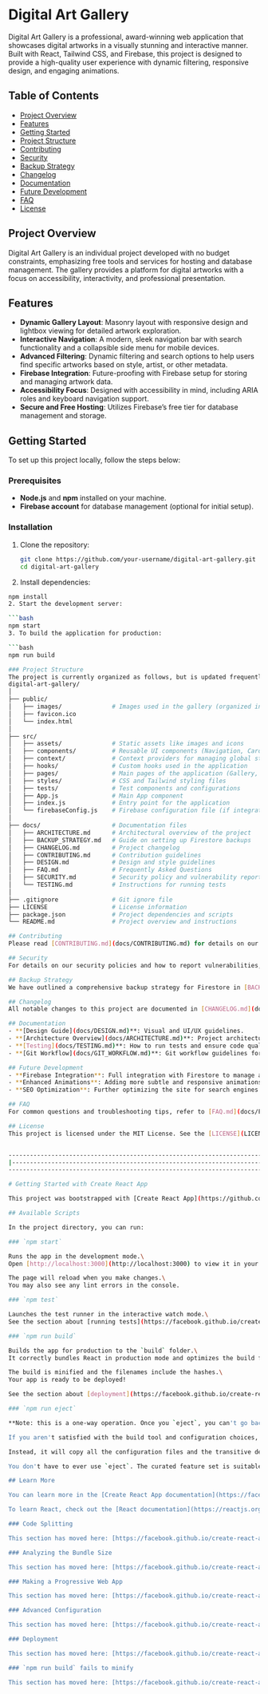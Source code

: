 # Digital Art Gallery

Digital Art Gallery is a professional, award-winning web application that showcases digital artworks in a visually stunning and interactive manner. Built with React, Tailwind CSS, and Firebase, this project is designed to provide a high-quality user experience with dynamic filtering, responsive design, and engaging animations.

## Table of Contents

- [Project Overview](#project-overview)
- [Features](#features)
- [Getting Started](#getting-started)
- [Project Structure](#project-structure)
- [Contributing](#contributing)
- [Security](#security)
- [Backup Strategy](#backup-strategy)
- [Changelog](#changelog)
- [Documentation](#documentation)
- [Future Development](#future-development)
- [FAQ](#faq)
- [License](#license)

## Project Overview

Digital Art Gallery is an individual project developed with no budget constraints, emphasizing free tools and services for hosting and database management. The gallery provides a platform for digital artworks with a focus on accessibility, interactivity, and professional presentation.

## Features

- **Dynamic Gallery Layout**: Masonry layout with responsive design and lightbox viewing for detailed artwork exploration.
- **Interactive Navigation**: A modern, sleek navigation bar with search functionality and a collapsible side menu for mobile devices.
- **Advanced Filtering**: Dynamic filtering and search options to help users find specific artworks based on style, artist, or other metadata.
- **Firebase Integration**: Future-proofing with Firebase setup for storing and managing artwork data.
- **Accessibility Focus**: Designed with accessibility in mind, including ARIA roles and keyboard navigation support.
- **Secure and Free Hosting**: Utilizes Firebase’s free tier for database management and storage.

## Getting Started

To set up this project locally, follow the steps below:

### Prerequisites

- **Node.js** and **npm** installed on your machine.
- **Firebase account** for database management (optional for initial setup).

### Installation

1. Clone the repository:

   ```bash
   git clone https://github.com/your-username/digital-art-gallery.git
   cd digital-art-gallery
2. Install dependencies:

  ```bash
  npm install
2. Start the development server:

  ```bash
  npm start
3. To build the application for production:

  ```bash
  npm run build

### Project Structure
The project is currently organized as follows, but is updated frequently:
digital-art-gallery/
│
├── public/
│   ├── images/              # Images used in the gallery (organized into subdirectories)
│   ├── favicon.ico
│   └── index.html
│
├── src/
│   ├── assets/              # Static assets like images and icons
│   ├── components/          # Reusable UI components (Navigation, Carousel, Sidebar, etc.)
│   ├── context/             # Context providers for managing global state
│   ├── hooks/               # Custom hooks used in the application
│   ├── pages/               # Main pages of the application (Gallery, Home, About, etc.)
│   ├── styles/              # CSS and Tailwind styling files
│   ├── tests/               # Test components and configurations
│   ├── App.js               # Main App component
│   ├── index.js             # Entry point for the application
│   └── firebaseConfig.js    # Firebase configuration file (if integrating Firebase)
│
├── docs/                    # Documentation files
│   ├── ARCHITECTURE.md      # Architectural overview of the project
│   ├── BACKUP_STRATEGY.md   # Guide on setting up Firestore backups
│   ├── CHANGELOG.md         # Project changelog
│   ├── CONTRIBUTING.md      # Contribution guidelines
│   ├── DESIGN.md            # Design and style guidelines
│   ├── FAQ.md               # Frequently Asked Questions
│   ├── SECURITY.md          # Security policy and vulnerability reporting
│   └── TESTING.md           # Instructions for running tests
│
├── .gitignore               # Git ignore file
├── LICENSE                  # License information
├── package.json             # Project dependencies and scripts
└── README.md                # Project overview and instructions

## Contributing
Please read [CONTRIBUTING.md](docs/CONTRIBUTING.md) for details on our code of conduct and the process for submitting pull requests.

## Security
For details on our security policies and how to report vulnerabilities, please see [SECURITY.md](docs/SECURITY.md).

## Backup Strategy
We have outlined a comprehensive backup strategy for Firestore in [BACKUP_STRATEGY.md](docs/BACKUP_STRATEGY.md). This document provides instructions on automating backups to Google Cloud Storage to ensure data security.

## Changelog
All notable changes to this project are documented in [CHANGELOG.md](docs/CHANGELOG.md). This document follows the principles of Semantic Versioning.

## Documentation
- **[Design Guide](docs/DESIGN.md)**: Visual and UI/UX guidelines.
- **[Architecture Overview](docs/ARCHITECTURE.md)**: Project architecture details.
- **[Testing](docs/TESTING.md)**: How to run tests and ensure code quality.
- **[Git Workflow](docs/GIT_WORKFLOW.md)**: Git workflow guidelines for version control.

## Future Development
- **Firebase Integration**: Full integration with Firestore to manage artwork metadata dynamically.
- **Enhanced Animations**: Adding more subtle and responsive animations to enhance the gallery experience.
- **SEO Optimization**: Further optimizing the site for search engines to attract more organic traffic.

## FAQ
For common questions and troubleshooting tips, refer to [FAQ.md](docs/FAQ.md).

## License
This project is licensed under the MIT License. See the [LICENSE](LICENSE) file for details.


----------------------------------------------------------------------------------------------------------
|--------------------------------------------------------------------------------------------------------|
----------------------------------------------------------------------------------------------------------

# Getting Started with Create React App

This project was bootstrapped with [Create React App](https://github.com/facebook/create-react-app).

## Available Scripts

In the project directory, you can run:

### `npm start`

Runs the app in the development mode.\
Open [http://localhost:3000](http://localhost:3000) to view it in your browser.

The page will reload when you make changes.\
You may also see any lint errors in the console.

### `npm test`

Launches the test runner in the interactive watch mode.\
See the section about [running tests](https://facebook.github.io/create-react-app/docs/running-tests) for more information.

### `npm run build`

Builds the app for production to the `build` folder.\
It correctly bundles React in production mode and optimizes the build for the best performance.

The build is minified and the filenames include the hashes.\
Your app is ready to be deployed!

See the section about [deployment](https://facebook.github.io/create-react-app/docs/deployment) for more information.

### `npm run eject`

**Note: this is a one-way operation. Once you `eject`, you can't go back!**

If you aren't satisfied with the build tool and configuration choices, you can `eject` at any time. This command will remove the single build dependency from your project.

Instead, it will copy all the configuration files and the transitive dependencies (webpack, Babel, ESLint, etc) right into your project so you have full control over them. All of the commands except `eject` will still work, but they will point to the copied scripts so you can tweak them. At this point you're on your own.

You don't have to ever use `eject`. The curated feature set is suitable for small and middle deployments, and you shouldn't feel obligated to use this feature. However we understand that this tool wouldn't be useful if you couldn't customize it when you are ready for it.

## Learn More

You can learn more in the [Create React App documentation](https://facebook.github.io/create-react-app/docs/getting-started).

To learn React, check out the [React documentation](https://reactjs.org/).

### Code Splitting

This section has moved here: [https://facebook.github.io/create-react-app/docs/code-splitting](https://facebook.github.io/create-react-app/docs/code-splitting)

### Analyzing the Bundle Size

This section has moved here: [https://facebook.github.io/create-react-app/docs/analyzing-the-bundle-size](https://facebook.github.io/create-react-app/docs/analyzing-the-bundle-size)

### Making a Progressive Web App

This section has moved here: [https://facebook.github.io/create-react-app/docs/making-a-progressive-web-app](https://facebook.github.io/create-react-app/docs/making-a-progressive-web-app)

### Advanced Configuration

This section has moved here: [https://facebook.github.io/create-react-app/docs/advanced-configuration](https://facebook.github.io/create-react-app/docs/advanced-configuration)

### Deployment

This section has moved here: [https://facebook.github.io/create-react-app/docs/deployment](https://facebook.github.io/create-react-app/docs/deployment)

### `npm run build` fails to minify

This section has moved here: [https://facebook.github.io/create-react-app/docs/troubleshooting#npm-run-build-fails-to-minify](https://facebook.github.io/create-react-app/docs/troubleshooting#npm-run-build-fails-to-minify)

